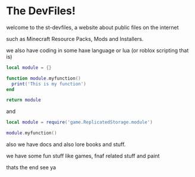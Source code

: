 # The DevFiles!
welcome to the st-devfiles,
a website about public files on the internet

such as Minecraft Resource Packs, Mods and Installers.

we also have coding in some haxe language or lua (or roblox scripting that is)
```lua
local module = {}

function module.myfunction()
  print('This is my function')
end

return module
```
and
```lua
local module = require('game.ReplicatedStorage.module')

module.myfunction()
```
also we have docs and also lore books and stuff.

we have some fun stuff like games, fnaf related stuff and paint

thats the end see ya
